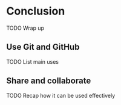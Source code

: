 # Conclusion

TODO Wrap up

## Use Git and GitHub

TODO List main uses

## Share and collaborate

TODO Recap how it can be used effectively

